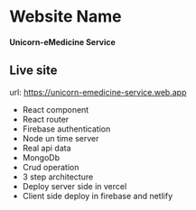 <h1>Website Name</h1>
<h4>Unicorn-eMedicine Service</h4>

## Live site
url: https://unicorn-emedicine-service.web.app 

<ul>
<li>React component</li>
<li>React router</li>
<li>Firebase authentication</li>
<li>Node un time server</li>
<li>Real api data</li>
<li>MongoDb</li>
<li>Crud operation</li>
<li>3 step architecture</li>
<li>Deploy server side in vercel</li>
<li>Client side deploy in firebase and netlify</li>
</ul>
